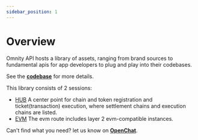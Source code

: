 ```yaml
---
sidebar_position: 1
---
```


# Overview

Omnity API hosts a library of assets, ranging from brand sources to fundamental apis for app developers to plug and play into their codebases.

See the **[codebase](https://github.com/octopus-network/omnity-interoperability)** for more details. 

This library consists of 2 sessions:

- [HUB](https://omnity-docs.vercel.app/docs/hub) A center point for chain and token registration and ticket(transaction) execution, where settlement chains and execution chains are listed.
- [EVM](https://omnity-docs.vercel.app/docs/evm) The evm route includes layer 2 evm-compatible instances.

Can't find what you need? let us know on **[OpenChat](https://oc.app/community/o5uz6-dqaaa-aaaar-bhnia-cai/channel/209373796018851818071085429101874032721/)**.